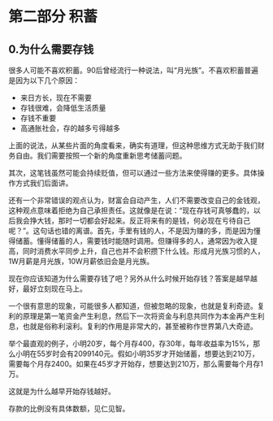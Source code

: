 # 第二部分 积蓄

## 0.为什么需要存钱

很多人可能不喜欢积蓄。90后曾经流行一种说法，叫“月光族”。不喜欢积蓄普遍是因为以下几个原因：

- 来日方长，现在不需要
- 存钱很难，会降低生活质量
- 存钱不重要
- 高通胀社会，存的越多亏得越多

上面的说法，从某些片面的角度看来，确实有道理，但这种思维方式无助于我们财务自由。我们需要按照一个新的角度重新思考储蓄问题。

其次，这笔钱虽然可能会持续贬值，但可以通过一些方法来使得赚的更多。具体操作方式我们后面讲。

还有一个非常错误的观点认为，财富会自动产生，人们不需要改变自己的金钱观，这种观点意味着拒绝为自己承担责任。这就像是在说：“现在存钱可真够蠢的，以后我会挣大钱，那时一切都会好起来。反正将来有的是钱，何必现在亏待自己呢？”。这句话也错的离谱。首先，手里有钱的人，不是因为赚的多，而是因为懂得储蓄。懂得储蓄的人，需要钱时能随时调用。但赚得多的人，通常因为收入提高，同时消费水平同步上升，自己也并不会积攒下什么钱。形成月光族习惯的人，1W月薪是月光族，10W月薪依旧会是月光族。

现在你应该知道为什么需要存钱了吧？另外从什么时候开始存钱？答案是越早越好，最好立刻现在马上。

一个很有意思的现象，可能很多人都知道，但被忽略的现象，也就是复利奇迹。复利的原理是第一笔资金产生利息，然后下一次将资金与利息共同作为本金再产生利息，也就是俗称利滚利。复利的作用是非常大的，甚至被称作世界第八大奇迹。

举个最直观的例子，小明20岁，每个月存400，存30年，每年收益率为15%，那么小明在55岁时会有2099140元。假如小明35岁才开始储蓄，想要达到210万，需要每个月存2400。如果在45岁才开始存，想要达到210万，那么需要每个月存1万。

这就是为什么越早开始存钱越好。

存款的比例没有具体数额，见仁见智。
